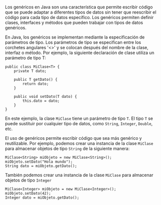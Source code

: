 
Los genéricos en Java son una característica que permite escribir código que se puede adaptar a diferentes tipos de datos sin tener que reescribir el código para cada tipo de datos específico. Los genéricos permiten definir clases, interfaces y métodos que pueden trabajar con tipos de datos genéricos.

En Java, los genéricos se implementan mediante la especificación de parámetros de tipo. Los parámetros de tipo se especifican entre los corchetes angulares '<>' y se colocan después del nombre de la clase, interfaz o método. Por ejemplo, la siguiente declaración de clase utiliza un parámetro de tipo T:

```
public class MiClase<T> {
    private T dato;

    public T getDato() {
        return dato;
    }

    public void setDato(T dato) {
        this.dato = dato;
    }
}
```

En este ejemplo, la clase `MiClase` tiene un parámetro de tipo `T`. El tipo `T` se puede sustituir por cualquier tipo de datos, como `String`, `Integer`, `Double`, etc.

El uso de genéricos permite escribir código que sea más genérico y reutilizable. Por ejemplo, podemos crear una instancia de la clase `MiClase` para almacenar objetos de tipo `String` de la siguiente manera:

```
MiClase<String> miObjeto = new MiClase<String>();
miObjeto.setDato("Hola mundo");
String dato = miObjeto.getDato();
```

También podemos crear una instancia de la clase `MiClase` para almacenar objetos de tipo `Integer`

```
MiClase<Integer> miObjeto = new MiClase<Integer>();
miObjeto.setDato(42);
Integer dato = miObjeto.getDato();
```

